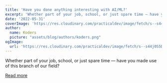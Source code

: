 ```yaml
---
title: 'Have you done anything interesting with AI/ML?'
excerpt: 'Whether part of your job, school, or just spare time — have you made use of this branch of our field?'
date: '2022-05-31'
coverImage: 'https://res.cloudinary.com/practicaldev/image/fetch/s--s44j0S5D--/c_imagga_scale,f_auto,fl_progressive,h_420,q_auto,w_1000/https://dev-to-uploads.s3.amazonaws.com/uploads/articles/ln15jyvk49bwfuc7irsm.png'
author:
  name: Koders
  picture: "assets/blog/authors/koders.png"
ogImage:
  url: 'https://res.cloudinary.com/practicaldev/image/fetch/s--s44j0S5D--/c_imagga_scale,f_auto,fl_progressive,h_420,q_auto,w_1000/https://dev-to-uploads.s3.amazonaws.com/uploads/articles/ln15jyvk49bwfuc7irsm.png'
---
```


Whether part of your job, school, or just spare time — have you made use of this branch of our field?

[Read more](https://dev.to/ben/have-you-done-anything-interesting-with-aiml-1i2c)
